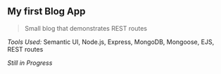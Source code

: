 ## My first Blog App

>Small blog that demonstrates REST routes

_Tools Used:_ Semantic UI, Node.js, Express, MongoDB, Mongoose, EJS, REST routes

*Still in Progress*



<!-- ###Index Route
![Index Route](https://raw.githubusercontent.com/cecdelr/ColtSteele_WebDevCourse/master/Projects/RESTfulBlog/screenshots/img5.png)
###SHOW Route
![SHOW Route](https://raw.githubusercontent.com/cecdelr/ColtSteele_WebDevCourse/master/Projects/RESTfulBlog/screenshots/img2.png)
###NEW Route
![NEW Route](https://raw.githubusercontent.com/cecdelr/ColtSteele_WebDevCourse/master/Projects/RESTfulBlog/screenshots/img3.png)
###Responsive SHOW Route
![Responsive SHOW Route](https://raw.githubusercontent.com/cecdelr/ColtSteele_WebDevCourse/master/Projects/RESTfulBlog/screenshots/img4.png) -->

